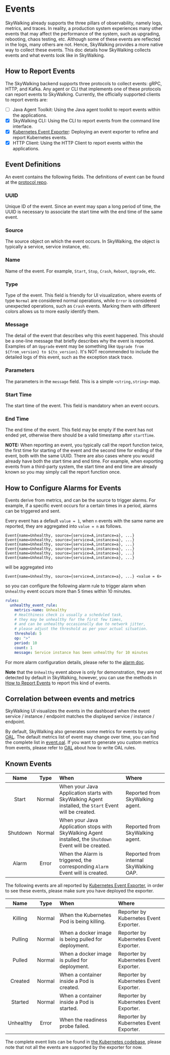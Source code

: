 # Events

SkyWalking already supports the three pillars of observability, namely logs, metrics, and traces.
In reality, a production system experiences many other events that may affect the performance of the system, such as upgrading, rebooting, chaos testing, etc.
Although some of these events are reflected in the logs, many others are not. Hence, SkyWalking provides a more native way to collect these events.
This doc details how SkyWalking collects events and what events look like in SkyWalking.

## How to Report Events

The SkyWalking backend supports three protocols to collect events: gRPC, HTTP, and Kafka. Any agent or CLI that implements one of these protocols can report events to SkyWalking.
Currently, the officially supported clients to report events are:

- [ ] Java Agent Toolkit: Using the Java agent toolkit to report events within the applications.
- [x] SkyWalking CLI: Using the CLI to report events from the command line interface.
- [x] [Kubernetes Event Exporter](http://github.com/apache/skywalking-kubernetes-event-exporter): Deploying an event exporter to refine and report Kubernetes events.
- [x] HTTP Client: Using the HTTP Client to report events within the applications. 

## Event Definitions

An event contains the following fields. The definitions of event can be found at the [protocol repo](https://github.com/apache/skywalking-data-collect-protocol/tree/master/event).

### UUID

Unique ID of the event. Since an event may span a long period of time, the UUID is necessary to associate the start time with the end time of the same event. 

### Source

The source object on which the event occurs. In SkyWalking, the object is typically a service, service instance, etc.

### Name

Name of the event. For example, `Start`, `Stop`, `Crash`, `Reboot`, `Upgrade`, etc.

### Type

Type of the event. This field is friendly for UI visualization, where events of type `Normal` are considered normal operations,
while `Error` is considered unexpected operations, such as `Crash` events. Marking them with different colors allows us to more easily identify them.

### Message

The detail of the event that describes why this event happened. This should be a one-line message that briefly describes why the event is reported. Examples of an `Upgrade` event may be something like `Upgrade from ${from_version} to ${to_version}`.
It's NOT recommended to include the detailed logs of this event, such as the exception stack trace.

### Parameters

The parameters in the `message` field. This is a simple `<string,string>` map. 

### Start Time

The start time of the event. This field is mandatory when an event occurs.

### End Time

The end time of the event. This field may be empty if the event has not ended yet, otherwise there should be a valid timestamp after `startTime`.

**NOTE:** When reporting an event, you typically call the report function twice, the first time for starting of the event and the second time for ending of the event, both with the same UUID.
There are also cases where you would already have both the start time and end time. For example, when exporting events from a third-party system, the start time and end time are already known so you may simply call the report function once.

## How to Configure Alarms for Events

Events derive from metrics, and can be the source to trigger alarms. For example, if a specific event occurs for a
certain times in a period, alarms can be triggered and sent.

Every event has a default `value = 1`, when `n` events with the same name are reported, they are aggregated
into `value = n` as follows.

```
Event{name=Unhealthy, source={service=A,instance=a}, ...}
Event{name=Unhealthy, source={service=A,instance=a}, ...}
Event{name=Unhealthy, source={service=A,instance=a}, ...}
Event{name=Unhealthy, source={service=A,instance=a}, ...}
Event{name=Unhealthy, source={service=A,instance=a}, ...}
Event{name=Unhealthy, source={service=A,instance=a}, ...}
```

will be aggregated into

```
Event{name=Unhealthy, source={service=A,instance=a}, ...} <value = 6>
```

so you can configure the following alarm rule to trigger alarm when `Unhealthy` event occurs more than 5 times within 10
minutes.

```yaml
rules:
  unhealthy_event_rule:
    metrics-name: Unhealthy
    # Healthiness check is usually a scheduled task,
    # they may be unhealthy for the first few times,
    # and can be unhealthy occasionally due to network jitter,
    # please adjust the threshold as per your actual situation.
    threshold: 5
    op: ">"
    period: 10
    count: 1
    message: Service instance has been unhealthy for 10 minutes
```

For more alarm configuration details, please refer to the [alarm doc](../setup/backend/backend-alarm.md).

**Note** that the `Unhealthy` event above is only for demonstration, they are not detected by default in SkyWalking,
however, you can use the methods in [How to Report Events](#how-to-report-events) to report this kind of events.

## Correlation between events and metrics

SkyWalking UI visualizes the events in the dashboard when the event service / instance / endpoint matches the displayed
service / instance / endpoint.

By default, SkyWalking also generates some metrics for events by using [OAL](oal.md). The default metrics list of event
may change over time, you can find the complete list
in [event.oal](../../../oap-server/server-bootstrap/src/main/resources/oal/event.oal). If you want to generate you
custom metrics from events, please refer to [OAL](oal.md) about how to write OAL rules.

## Known Events

| Name | Type | When | Where |
| :----: | :----: | :-----| :---- |
| Start | Normal | When your Java Application starts with SkyWalking Agent installed, the `Start` Event will be created. | Reported from SkyWalking agent. |
| Shutdown | Normal | When your Java Application stops with SkyWalking Agent installed, the `Shutdown` Event will be created. | Reported from SkyWalking agent. |
| Alarm | Error | When the Alarm is triggered, the corresponding `Alarm` Event will is created. | Reported from internal SkyWalking OAP. |

The following events are all reported
by [Kubernetes Event Exporter](http://github.com/apache/skywalking-kubernetes-event-exporter), in order to see these
events, please make sure you have deployed the exporter. 

| Name | Type | When | Where |
| :----: | :----: | :-----| :---- |
| Killing | Normal | When the Kubernetes Pod is being killing. | Reporter by Kubernetes Event Exporter. |
| Pulling | Normal | When a docker image is being pulled for deployment. | Reporter by Kubernetes Event Exporter. |
| Pulled | Normal | When a docker image is pulled for deployment. | Reporter by Kubernetes Event Exporter. |
| Created | Normal | When a container inside a Pod is created. | Reporter by Kubernetes Event Exporter. |
| Started | Normal | When a container inside a Pod is started. | Reporter by Kubernetes Event Exporter. |
| Unhealthy | Error | When the readiness probe failed. | Reporter by Kubernetes Event Exporter. |

The complete event lists can be found
in [the Kubernetes codebase](https://github.com/kubernetes/kubernetes/blob/v1.21.1/pkg/kubelet/events/event.go), please
note that not all the events are supported by the exporter for now.
